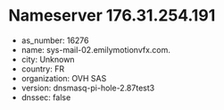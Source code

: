 # Nameserver 176.31.254.191

* as_number: 16276
* name: sys-mail-02.emilymotionvfx.com.
* city: Unknown
* country: FR
* organization: OVH SAS
* version: dnsmasq-pi-hole-2.87test3
* dnssec: false
